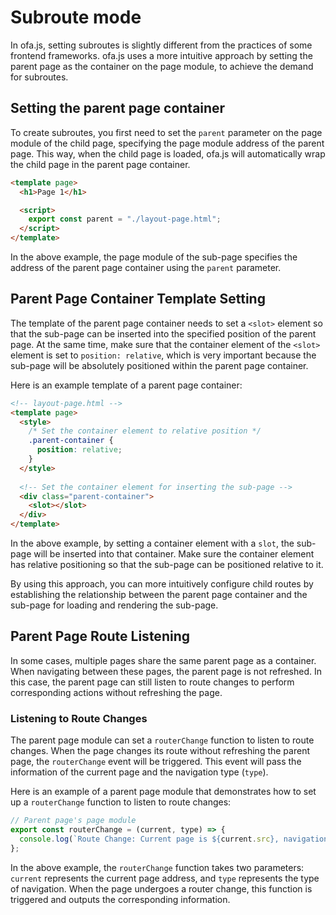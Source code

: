# Subroute mode

In ofa.js, setting subroutes is slightly different from the practices of some frontend frameworks. ofa.js uses a more intuitive approach by setting the parent page as the container on the page module, to achieve the demand for subroutes.

## Setting the parent page container

To create subroutes, you first need to set the `parent` parameter on the page module of the child page, specifying the page module address of the parent page. This way, when the child page is loaded, ofa.js will automatically wrap the child page in the parent page container.

```html
<template page>
  <h1>Page 1</h1>

  <script>
    export const parent = "./layout-page.html";
  </script>
</template>
```

In the above example, the page module of the sub-page specifies the address of the parent page container using the `parent` parameter.

## Parent Page Container Template Setting

The template of the parent page container needs to set a `<slot>` element so that the sub-page can be inserted into the specified position of the parent page. At the same time, make sure that the container element of the `<slot>` element is set to `position: relative`, which is very important because the sub-page will be absolutely positioned within the parent page container.

Here is an example template of a parent page container:

```html
<!-- layout-page.html -->
<template page>
  <style>
    /* Set the container element to relative position */
    .parent-container {
      position: relative;
    }
  </style>
  
  <!-- Set the container element for inserting the sub-page -->
  <div class="parent-container">
    <slot></slot>
  </div>
</template>
```

In the above example, by setting a container element with a `slot`, the sub-page will be inserted into that container. Make sure the container element has relative positioning so that the sub-page can be positioned relative to it.

By using this approach, you can more intuitively configure child routes by establishing the relationship between the parent page container and the sub-page for loading and rendering the sub-page.

## Parent Page Route Listening

In some cases, multiple pages share the same parent page as a container. When navigating between these pages, the parent page is not refreshed. In this case, the parent page can still listen to route changes to perform corresponding actions without refreshing the page.

### Listening to Route Changes

The parent page module can set a `routerChange` function to listen to route changes. When the page changes its route without refreshing the parent page, the `routerChange` event will be triggered. This event will pass the information of the current page and the navigation type (`type`).

Here is an example of a parent page module that demonstrates how to set up a `routerChange` function to listen to route changes:

```javascript
// Parent page's page module
export const routerChange = (current, type) => {
  console.log(`Route Change: Current page is ${current.src}, navigation type is ${type}`);
};
```

In the above example, the `routerChange` function takes two parameters: `current` represents the current page address, and `type` represents the type of navigation. When the page undergoes a router change, this function is triggered and outputs the corresponding information.

